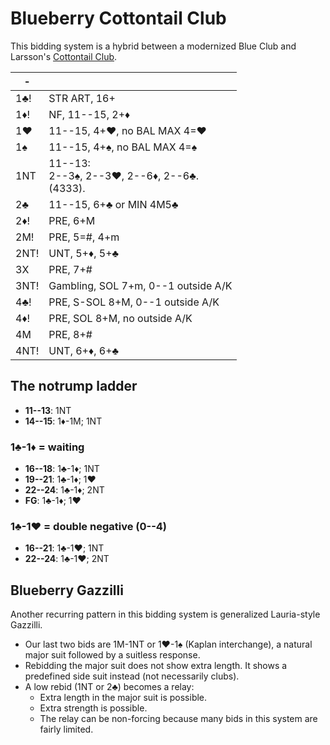 # Blueberry Cottontail Club

This bidding system is a hybrid between a modernized Blue Club and Larsson's
[Cottontail Club][cotton].

[cotton]: https://github.com/Egroegw/Kaninklover

|  -   |   |
|------|---|
| 1♣!  | STR ART, 16+
| 1♦!  | NF, 11--15, 2+♦
| 1♥   | 11--15, 4+♥, no BAL MAX 4=♥
| 1♠   | 11--15, 4+♠, no BAL MAX 4=♠
| 1NT  | 11--13:<div>2--3♠, 2--3♥, 2--6♦, 2--6♣.</div><div>(4333).</div>
| 2♣   | 11--15, 6+♣ or MIN 4M5♣
| 2♦!  | PRE, 6+M
| 2M!  | PRE, 5=#, 4+m
| 2NT! | UNT, 5+♦, 5+♣
| 3X   | PRE, 7+#
| 3NT! | Gambling, SOL 7+m, 0--1 outside A/K
| 4♣!  | PRE, S-SOL 8+M, 0--1 outside A/K
| 4♦!  | PRE, SOL 8+M, no outside A/K
| 4M   | PRE, 8+#
| 4NT! | UNT, 6+♦, 6+♣

## The notrump ladder

- **11--13**: 1NT
- **14--15**: 1♦-1M; 1NT

### 1♣-1♦ = waiting

- **16--18**: 1♣-1♦; 1NT
- **19--21**: 1♣-1♦; 1♥
- **22--24**: 1♣-1♦; 2NT
- **FG**: 1♣-1♦; 1♥

### 1♣-1♥ = double negative (0--4)

- **16--21**: 1♣-1♥; 1NT
- **22--24**: 1♣-1♥; 2NT

## Blueberry Gazzilli

Another recurring pattern in this bidding system is generalized Lauria-style
Gazzilli.

- Our last two bids are 1M-1NT or 1♥-1♠ (Kaplan interchange), a natural major
  suit followed by a suitless response.
- Rebidding the major suit does not show extra length.  It shows a predefined
  side suit instead (not necessarily clubs).
- A low rebid (1NT or 2♣) becomes a relay:
  - Extra length in the major suit is possible.
  - Extra strength is possible.
  - The relay can be non-forcing because many bids in this system are fairly
    limited.
